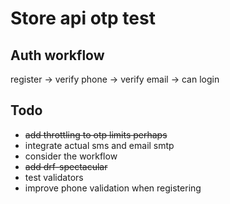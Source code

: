 # Store api otp test

## Auth workflow
register -> verify phone -> verify email -> can login

## Todo
- ~~add throttling to otp limits perhaps~~
- integrate actual sms and email smtp
- consider the workflow
- ~~add drf-spectacular~~
- test validators
- improve phone validation when registering